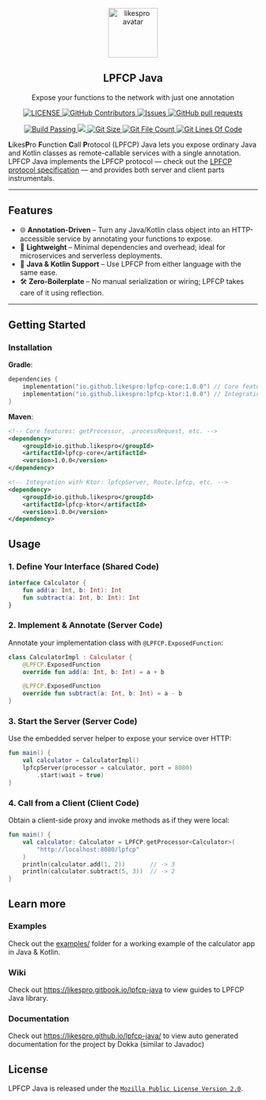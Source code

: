 <p align="center">
 <img width="100px" src="https://github.com/likespro.png" align="center" alt="likespro avatar" />
 <h2 align="center">LPFCP Java</h2>
 <p align="center">Expose your functions to the network with just one annotation</p>
</p>
<p align="center">
    <a href="https://github.com/likespro/lpfcp-java">
      <img alt="LICENSE" src="https://img.shields.io/badge/License-MPL%202.0-brightgreen" />
    </a>
    <a href="https://github.com/likespro/lpfcp-java/graphs/contributors">
      <img alt="GitHub Contributors" src="https://img.shields.io/github/contributors/likespro/lpfcp-java" />
    </a>
    <a href="https://github.com/likespro/lpfcp-java/issues">
      <img alt="Issues" src="https://img.shields.io/github/issues/likespro/lpfcp-java?color=0088ff" />
    </a>
    <a href="https://github.com/likespro/lpfcp-java/pulls">
      <img alt="GitHub pull requests" src="https://img.shields.io/github/issues-pr/likespro/lpfcp-java?color=0088ff" />
    </a>
  </p>
<p align="center">
    <a href="https://github.com/likespro/lpfcp-java/actions/workflows/main-branch.yml">
      <img alt="Build Passing" src="https://github.com/likespro/lpfcp-java/workflows/Main Branch Workflow/badge.svg" />
    </a>
    <a href="https://codecov.io/gh/likespro/lpfcp-java"> 
        <img src="https://codecov.io/gh/likespro/lpfcp-java/graph/badge.svg?token=9H24353DTH"/> 
    </a>
    <a href="https://github.com/likespro/lpfcp-java">
      <img alt="Git Size" src="https://img.shields.io/endpoint?url=https://raw.githubusercontent.com/likespro/lpfcp-java/badges/git-size.md" />
    </a>
    <a href="https://github.com/likespro/lpfcp-java">
      <img alt="Git File Count" src="https://img.shields.io/endpoint?url=https://raw.githubusercontent.com/likespro/lpfcp-java/badges/git-file-count.md" />
    </a>
    <a href="https://github.com/likespro/lpfcp-java">
      <img alt="Git Lines Of Code" src="https://img.shields.io/endpoint?url=https://raw.githubusercontent.com/likespro/lpfcp-java/badges/git-lines-of-code.md" />
    </a>
  </p>

**L**ikes**P**ro **F**unction **C**all **P**rotocol (LPFCP) Java lets you expose ordinary Java and Kotlin classes as remote-callable services with a single annotation.
LPFCP Java implements the LPFCP protocol — check out the [LPFCP protocol specification](https://github.com/likespro/lpfcp) — and provides both server and client parts instrumentals.

---

## Features

- 🌐 **Annotation-Driven** – Turn any Java/Kotlin class object into an HTTP-accessible service by annotating your functions to expose.
- 🚀 **Lightweight** – Minimal dependencies and overhead; ideal for microservices and serverless deployments.
- 🔌 **Java & Kotlin Support** – Use LPFCP from either language with the same ease.
- 🛠 **Zero-Boilerplate** – No manual serialization or wiring; LPFCP takes care of it using reflection.

---

## Getting Started

### Installation

**Gradle**:
```kotlin
dependencies {
    implementation("io.github.likespro:lpfcp-core:1.0.0") // Core features: getProcessor, .processRequest, etc.
    implementation("io.github.likespro:lpfcp-ktor:1.0.0") // Integration with Ktor: lpfcpServer, Route.lpfcp, etc.
}
```

**Maven**:
```xml
<!-- Core features: getProcessor, .processRequest, etc. -->
<dependency>
    <groupId>io.github.likespro</groupId>
    <artifactId>lpfcp-core</artifactId>
    <version>1.0.0</version>
</dependency>

<!-- Integration with Ktor: lpfcpServer, Route.lpfcp, etc. -->
<dependency>
    <groupId>io.github.likespro</groupId>
    <artifactId>lpfcp-ktor</artifactId>
    <version>1.0.0</version>
</dependency>
```

## Usage
### 1. Define Your Interface (Shared Code)
```kotlin
interface Calculator {
    fun add(a: Int, b: Int): Int
    fun subtract(a: Int, b: Int): Int
}
```

### 2. Implement & Annotate (Server Code)
Annotate your implementation class with `@LPFCP.ExposedFunction`:
```kotlin
class CalculatorImpl : Calculator {
    @LPFCP.ExposedFunction
    override fun add(a: Int, b: Int) = a + b

    @LPFCP.ExposedFunction
    override fun subtract(a: Int, b: Int) = a - b
}
```

### 3. Start the Server (Server Code)
Use the embedded server helper to expose your service over HTTP:
```kotlin
fun main() {
    val calculator = CalculatorImpl()
    lpfcpServer(processor = calculator, port = 8080)
        .start(wait = true)
}
```

### 4. Call from a Client (Client Code)
Obtain a client-side proxy and invoke methods as if they were local:
```kotlin
fun main() {
    val calculator: Calculator = LPFCP.getProcessor<Calculator>(
        "http://localhost:8080/lpfcp"
    )
    println(calculator.add(1, 2))       // -> 3
    println(calculator.subtract(5, 3))  // -> 2
}
```

## Learn more
### Examples
Check out the [examples/](examples) folder for a working example of the calculator app in Java & Kotlin.

### Wiki
Check out https://likespro.gitbook.io/lpfcp-java to view guides to LPFCP Java library.

### Documentation
Check out https://likespro.github.io/lpfcp-java/ to view auto generated documentation for the project by Dokka (similar to Javadoc)

## License
LPFCP Java is released under the [`Mozilla Public License Version 2.0`](LICENSE).